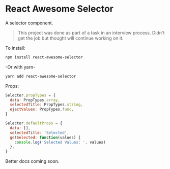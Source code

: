 # React Awesome Selector

A selector component.

> This project was done as part of a task in an interview process. Didn't get the job but thought will continue working on it.

To install:

```bash
npm install react-awesome-selector
```

-Or with yarn-

```bash
yarn add react-awesome-selector
```

Props:

```js
Selector.propTypes = {
  data: PropTypes.array,
  selectedTitle: PropTypes.string,
  ejectValues: PropTypes.func,
}

Selector.defaultProps = {
  data: [],
  selectedTitle: 'Selected',
  getSelected: function(values) {
    console.log('Selected Values: ', values)
  },
}
```

Better docs coming soon.
